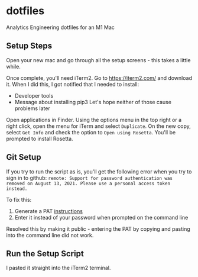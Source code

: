# dotfiles
Analytics Engineering dotfiles for an M1 Mac

## Setup Steps

Open your new mac and go through all the setup screens - this takes a little while.

Once complete, you'll need iTerm2. Go to https://iterm2.com/ and download it.
When I did this, I got notified that I needed to install:
* Developer tools
* Message about installing pip3
Let's hope neither of those cause problems later

Open applications in Finder. Using the options menu in the top right or a right click, open the menu for iTerm and select `Duplicate`. On the new copy, select `Get Info` and check the option to `Open using Rosetta`. You'll be prompted to install Rosetta.


## Git Setup 

If you try to run the script as is, you'll get the following error when you try to sign in to github:
`remote: Support for password authentication was removed on August 13, 2021. Please use a personal access token instead.`

To fix this: 
1. Generate a PAT [instructions](https://docs.github.com/en/authentication/keeping-your-account-and-data-secure/creating-a-personal-access-token) 
2. Enter it instead of your password when prompted on the command line

Resolved this by making it public - entering the PAT by copying and pasting into the command line did not work.

## Run the Setup Script
I pasted it straight into the iTerm2 terminal. 
